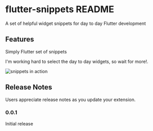 # flutter-snippets README

A set of helpful widget snippets for day to day Flutter development

## Features

Simply Flutter set of snippets

I'm working hard to select the day to day widgets, so wait for more!.

![snippets in action](assets/snippets-in-action.gif)

## Release Notes

Users appreciate release notes as you update your extension.

### 0.0.1

Initial release
